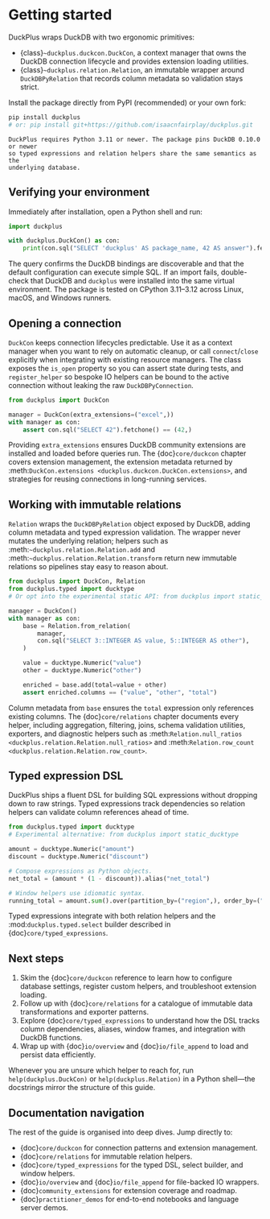 # Getting started

DuckPlus wraps DuckDB with two ergonomic primitives:

- {class}`~duckplus.duckcon.DuckCon`, a context manager that owns the DuckDB
  connection lifecycle and provides extension loading utilities.
- {class}`~duckplus.relation.Relation`, an immutable wrapper around
  ``DuckDBPyRelation`` that records column metadata so validation stays strict.

Install the package directly from PyPI (recommended) or your own fork:

```bash
pip install duckplus
# or: pip install git+https://github.com/isaacnfairplay/duckplus.git
```

```{note}
DuckPlus requires Python 3.11 or newer. The package pins DuckDB 0.10.0 or newer
so typed expressions and relation helpers share the same semantics as the
underlying database.
```

## Verifying your environment

Immediately after installation, open a Python shell and run:

```python
import duckplus

with duckplus.DuckCon() as con:
    print(con.sql("SELECT 'duckplus' AS package_name, 42 AS answer").fetchall())
```

The query confirms the DuckDB bindings are discoverable and that the default
configuration can execute simple SQL. If an import fails, double-check that
DuckDB and ``duckplus`` were installed into the same virtual environment. The
package is tested on CPython 3.11–3.12 across Linux, macOS, and Windows runners.

## Opening a connection

`DuckCon` keeps connection lifecycles predictable. Use it as a context manager
when you want to rely on automatic cleanup, or call ``connect``/``close``
explicitly when integrating with existing resource managers. The class exposes
the ``is_open`` property so you can assert state during tests, and
``register_helper`` so bespoke IO helpers can be bound to the active connection
without leaking the raw ``DuckDBPyConnection``.

```python
from duckplus import DuckCon

manager = DuckCon(extra_extensions=("excel",))
with manager as con:
    assert con.sql("SELECT 42").fetchone() == (42,)
```

Providing ``extra_extensions`` ensures DuckDB community extensions are installed
and loaded before queries run. The {doc}`core/duckcon` chapter covers extension
management, the extension metadata returned by :meth:`DuckCon.extensions
<duckplus.duckcon.DuckCon.extensions>`, and strategies for reusing connections in
long-running services.

## Working with immutable relations

`Relation` wraps the ``DuckDBPyRelation`` object exposed by DuckDB, adding column
metadata and typed expression validation. The wrapper never mutates the
underlying relation; helpers such as :meth:`~duckplus.relation.Relation.add` and
:meth:`~duckplus.relation.Relation.transform` return new immutable relations so
pipelines stay easy to reason about.

```python
from duckplus import DuckCon, Relation
from duckplus.typed import ducktype
# Or opt into the experimental static API: from duckplus import static_ducktype

manager = DuckCon()
with manager as con:
    base = Relation.from_relation(
        manager,
        con.sql("SELECT 3::INTEGER AS value, 5::INTEGER AS other"),
    )

    value = ducktype.Numeric("value")
    other = ducktype.Numeric("other")

    enriched = base.add(total=value + other)
    assert enriched.columns == ("value", "other", "total")
```

Column metadata from ``base`` ensures the ``total`` expression only references
existing columns. The {doc}`core/relations` chapter documents every helper,
including aggregation, filtering, joins, schema validation utilities, exporters,
and diagnostic helpers such as :meth:`Relation.null_ratios
<duckplus.relation.Relation.null_ratios>` and :meth:`Relation.row_count
<duckplus.relation.Relation.row_count>`.

## Typed expression DSL

DuckPlus ships a fluent DSL for building SQL expressions without dropping down
to raw strings. Typed expressions track dependencies so relation helpers can
validate column references ahead of time.

```python
from duckplus.typed import ducktype
# Experimental alternative: from duckplus import static_ducktype

amount = ducktype.Numeric("amount")
discount = ducktype.Numeric("discount")

# Compose expressions as Python objects.
net_total = (amount * (1 - discount)).alias("net_total")

# Window helpers use idiomatic syntax.
running_total = amount.sum().over(partition_by=("region",), order_by=("date",))
```

Typed expressions integrate with both relation helpers and the
:mod:`duckplus.typed.select` builder described in {doc}`core/typed_expressions`.

## Next steps

1. Skim the {doc}`core/duckcon` reference to learn how to configure database
   settings, register custom helpers, and troubleshoot extension loading.
2. Follow up with {doc}`core/relations` for a catalogue of immutable data
   transformations and exporter patterns.
3. Explore {doc}`core/typed_expressions` to understand how the DSL tracks column
   dependencies, aliases, window frames, and integration with DuckDB functions.
4. Wrap up with {doc}`io/overview` and {doc}`io/file_append` to load and persist
   data efficiently.

Whenever you are unsure which helper to reach for, run ``help(duckplus.DuckCon)``
or ``help(duckplus.Relation)`` in a Python shell—the docstrings mirror the
structure of this guide.

## Documentation navigation

The rest of the guide is organised into deep dives. Jump directly to:

- {doc}`core/duckcon` for connection patterns and extension management.
- {doc}`core/relations` for immutable relation helpers.
- {doc}`core/typed_expressions` for the typed DSL, select builder, and window
  helpers.
- {doc}`io/overview` and {doc}`io/file_append` for file-backed IO wrappers.
- {doc}`community_extensions` for extension coverage and roadmap.
- {doc}`practitioner_demos` for end-to-end notebooks and language server demos.
